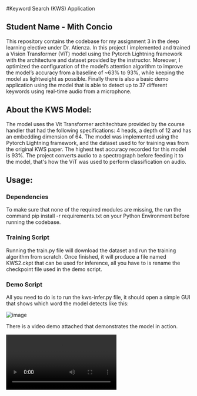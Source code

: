 #Keyword Search (KWS) Application

## Student Name - Mith Concio

This repository contains the codebase for my assignment 3 in the deep learning elective under Dr. Atienza. In this project I implemented and trained a Vision Transformer (ViT) model using the Pytorch Lightning framework with the architecture and dataset provided by the instructor. Moreover, I optimized the configuration of the model’s attention algorithm to improve the model’s accuracy from a baseline of ~63% to 93%, while keeping the model as lightweight as possible. Finally there is also a basic demo application using the model that is able to detect up to 37 different keywords using real-time audio from a microphone.

## About the KWS Model:
The model uses the Vit Transformer architechture provided by the course handler that had the following specifications: 4 heads, a depth of 12 and has an embedding dimension of 64. The model was implemented using the Pytorch Lightning framework, and the dataset used to for training was from the original KWS paper. The highest test accuracy recorded for this model is 93%. The project converts audio to a spectrograph before feeding it to the model, that's how the ViT was used to perform classification on audio.  

## Usage:
### Dependencies
To make sure that none of the required modules are missing, the run the command pip install -r requirements.txt on your Python Environment before running the codebase. 

### Training Script
Running the train.py file will download the dataset and run the training algorithm from scratch. Once finished, it will produce a file named KWS2.ckpt that can be used for inference, all you have to is rename the checkpoint file used in the demo script. 

### Demo Script

All you need to do is to run the kws-infer.py file, it should open a simple GUI that shows which word the model detects like this:

![image](https://github.com/revelrush/Deep-Learning-Project-KWS/assets/84671795/e7a78525-8505-45b2-ab86-a5dd3bad12d6)

There is a video demo attached that demonstrates the model in action.

![video]([kws-demo.mp4](https://github.com/revelrush/Deep-Learning-Project-KWS/blob/main/kws-demo.mp4)https://github.com/revelrush/Deep-Learning-Project-KWS/blob/main/kws-demo.mp4)

